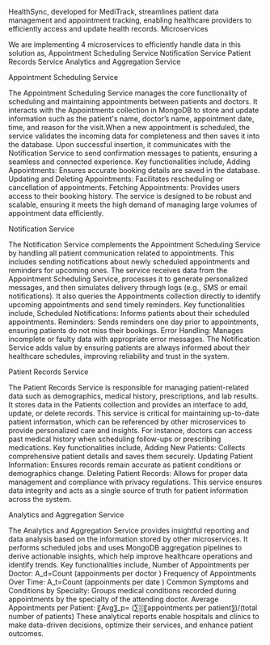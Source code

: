 HealthSync, developed for MediTrack, streamlines patient data management and appointment tracking, enabling healthcare providers to efficiently access and update health records.
Microservices

We are implementing 4 microservices to efficiently handle data in this solution as,
	Appointment Scheduling Service
	Notification Service
	Patient Records Service
	Analytics and Aggregation Service
 
Appointment Scheduling Service

The Appointment Scheduling Service manages the core functionality of scheduling and maintaining appointments between patients and doctors. It interacts with the Appointments collection in MongoDB to store and update information such as the patient's name, doctor’s name, appointment date, time, and reason for the visit.When a new appointment is scheduled, the service validates the incoming data for completeness and then saves it into the database. Upon successful insertion, it communicates with the Notification Service to send confirmation messages to patients, ensuring a seamless and connected experience. Key functionalities include,
	Adding Appointments: Ensures accurate booking details are saved in the database.
	Updating and Deleting Appointments: Facilitates rescheduling or cancellation of appointments.
	Fetching Appointments: Provides users access to their booking history.
The service is designed to be robust and scalable, ensuring it meets the high demand of managing large volumes of appointment data efficiently.

Notification Service

The Notification Service complements the Appointment Scheduling Service by handling all patient communication related to appointments. This includes sending notifications about newly scheduled appointments and reminders for upcoming ones.
The service receives data from the Appointment Scheduling Service, processes it to generate personalized messages, and then simulates delivery through logs (e.g., SMS or email notifications). It also queries the Appointments collection directly to identify upcoming appointments and send timely reminders. Key functionalities include,
	Scheduled Notifications: Informs patients about their scheduled appointments.
	Reminders: Sends reminders one day prior to appointments, ensuring patients do not miss their bookings.
	Error Handling: Manages incomplete or faulty data with appropriate error messages.
The Notification Service adds value by ensuring patients are always informed about their healthcare schedules, improving reliability and trust in the system.

Patient Records Service

The Patient Records Service is responsible for managing patient-related data such as demographics, medical history, prescriptions, and lab results. It stores data in the Patients collection and provides an interface to add, update, or delete records.
This service is critical for maintaining up-to-date patient information, which can be referenced by other microservices to provide personalized care and insights. For instance, doctors can access past medical history when scheduling follow-ups or prescribing medications. Key functionalities include,
	Adding New Patients: Collects comprehensive patient details and saves them securely.
	Updating Patient Information: Ensures records remain accurate as patient conditions or demographics change.
	Deleting Patient Records: Allows for proper data management and compliance with privacy regulations.
This service ensures data integrity and acts as a single source of truth for patient information across the system.

Analytics and Aggregation Service

The Analytics and Aggregation Service provides insightful reporting and data analysis based on the information stored by other microservices. It performs scheduled jobs and uses MongoDB aggregation pipelines to derive actionable insights, which help improve healthcare operations and identify trends. Key functionalities include,
	Number of Appointments per Doctor:
A_d=Count (appoinments per doctor )
	Frequency of Appointments Over Time:
A_t=Count (appoinments per date )
	Common Symptoms and Conditions by Specialty:
Groups medical conditions recorded during appointments by the specialty of the attending doctor.
	Average Appointments per Patient:
〖Avg〗_p=  (∑▒〖appointments per patient〗)/(total number of patients)
These analytical reports enable hospitals and clinics to make data-driven decisions, optimize their services, and enhance patient outcomes.


